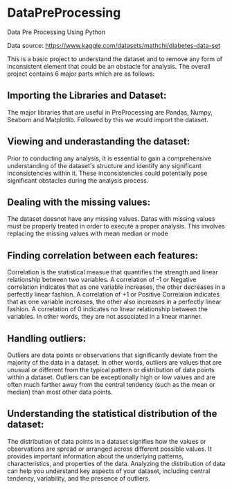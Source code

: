 # DataPreProcessing
 Data Pre Processing Using Python

Data source: https://www.kaggle.com/datasets/mathchi/diabetes-data-set

This is a basic project to understand the dataset and to remove any form of inconsistent element that could be an obstacle for analysis.
The overall project contains 6 major parts which are as follows:

## Importing the Libraries and Dataset:
The major libraries that are useful in PreProcessing are Pandas, Numpy, Seaborn and Matplotlib. Followed by this we would import the dataset.
   
## Viewing and underastanding the dataset:
Prior to conducting any analysis, it is essential to gain a comprehensive understanding of the dataset's structure and identify any significant inconsistencies within it. These inconsistencies could potentially pose significant obstacles during the analysis process.
   
## Dealing with the missing values:
The dataset doesnot have any missing values. Datas with missing values must be properly treated in order to execute a proper analysis. This involves replacing the missing values with mean median or mode

## Finding correlation between each features:
Correlation is the statistical measue that quantifies the strength and linear relationship between two variables. A correlation of -1 or Negative correlation indicates that as one variable increases, the other decreases in a perfectly linear fashion. A correlation of +1 or Positive Correlaion indicates that as one variable increases, the other also increases in a perfectly linear fashion. A correlation of 0 indicates no linear relationship between the variables. In other words, they are not associated in a linear manner.

## Handling outliers:
Outliers are data points or observations that significantly deviate from the majority of the data in a dataset. In other words, outliers are values that are unusual or different from the typical pattern or distribution of data points within a dataset. Outliers can be exceptionally high or low values and are often much farther away from the central tendency (such as the mean or median) than most other data points.

## Understanding the statistical distribution of the dataset:
The distribution of data points in a dataset signifies how the values or observations are spread or arranged across different possible values. It provides important information about the underlying patterns, characteristics, and properties of the data. Analyzing the distribution of data can help you understand key aspects of your dataset, including central tendency, variability, and the presence of outliers. 
